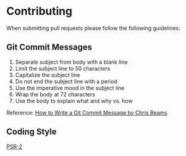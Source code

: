 # Contributing

When submitting pull requests please follow the following guidelines:

## Git Commit Messages

1. Separate subject from body with a blank line
2. Limit the subject line to 50 characters
3. Capitalize the subject line
4. Do not end the subject line with a period
5. Use the imperative mood in the subject line
6. Wrap the body at 72 characters
7. Use the body to explain what and why vs. how

Reference: [How to Write a Git Commit Message by Chris Beams](http://chris.beams.io/posts/git-commit/)

## Coding Style

[PSR-2](http://www.php-fig.org/psr/psr-2/)
